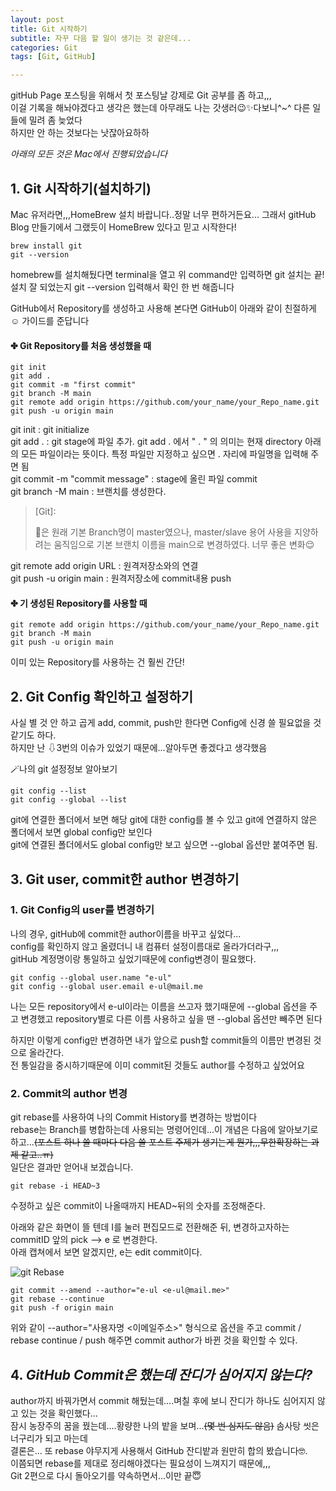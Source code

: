 ```yaml
---
layout: post
title: Git 시작하기
subtitle: 자꾸 다음 할 일이 생기는 것 같은데...
categories: Git
tags: [Git, GitHub]

---
```



gitHub Page 포스팅을 위해서 첫 포스팅날 강제로 Git 공부를 좀 하고,,,  
이걸 기록을 해놔야겠다고 생각은 했는데 아무래도 나는 갓생러😉✨다보니^~^ 다른 일들에 밀려 좀 늦었다  
하지만 안 하는 것보다는 낫잖아요하하

_아래의 모든 것은 Mac에서 진행되었습니다_

## 1. Git 시작하기(설치하기)
Mac 유저라면,,,HomeBrew 설치 바랍니다..정말 너무 편하거든요... 그래서 gitHub Blog 만들기에서 그랬듯이 HomeBrew 있다고 믿고 시작한다!

```
brew install git
git --version
```
homebrew를 설치해뒀다면 terminal을 열고 위 command만 입력하면 git 설치는 끝!
설치 잘 되었는지 git --version 입력해서 확인 한 번 해줍니다

GitHub에서 Repository를 생성하고 사용해 본다면 GitHub이 아래와 같이 친절하게☺️ 가이드를 준답니다
    
#### ✤ Git Repository를 처음 생성했을 때
```
git init
git add .
git commit -m "first commit"
git branch -M main
git remote add origin https://github.com/your_name/your_Repo_name.git
git push -u origin main
```

git init : git initialize  
git add . : git stage에 파일 추가. git add . 에서 " . " 의 의미는 현재 directory 아래의 모든 파일이라는 뜻이다. 특정 파일만 지정하고 싶으면 . 자리에 파일명을 입력해 주면 됨  
git commit -m "commit message" : stage에 올린 파일 commit  
git branch -M main : 브랜치를 생성한다.  
    
> [Git]: 
>
> 은 원래 기본 Branch명이 master였으나, master/slave 용어 사용을 지양하려는 움직임으로 기본 브랜치 이름을 main으로 변경하였다. 너무 좋은 변화😌    

git remote add origin URL : 원격저장소와의 연결  
git push -u origin main : 원격저장소에 commit내용 push
    
#### ✤ 기 생성된 Repository를 사용할 때
```
git remote add origin https://github.com/your_name/your_Repo_name.git
git branch -M main
git push -u origin main
```
이미 있는 Repository를 사용하는 건 훨씬 간단!
    
## 2. Git Config 확인하고 설정하기  
사실 별 것 안 하고 곱게 add, commit, push만 한다면 Config에 신경 쓸 필요없을 것 같기도 하다.  
하지만 난 ⇩3번의 이슈가 있었기 때문에...알아두면 좋겠다고 생각했음

🪄나의 git 설정정보 알아보기
```
git config --list
git config --global --list
```
git에 연결한 폴더에서 보면 해당 git에 대한 config를 볼 수 있고 git에 연결하지 않은 폴더에서 보면 global config만 보인다  
git에 연결된 폴더에서도 global config만 보고  싶으면 --global 옵션만 붙여주면 됨.

## 3. Git user, commit한 author 변경하기
### 1. Git Config의 user를 변경하기
나의 경우, gitHub에 commit한 author이름을 바꾸고 싶었다...  
config를 확인하지 않고 올렸더니 내 컴퓨터 설정이름대로 올라가더라구,,,  
gitHub 계정명이랑 통일하고 싶었기때문에 config변경이 필요했다.
    
```
git config --global user.name "e-ul"
git config --global user.email e-ul@mail.me
```

나는 모든 repository에서 e-ul이라는 이름을 쓰고자 했기때문에 --global 옵션을 주고 변경했고   repository별로 다른 이름 사용하고 싶을 땐 --global 옵션만 빼주면 된다
    
하지만 이렇게 config만 변경하면 내가 앞으로 push할 commit들의 이름만 변경된 것으로 올라간다.  
전 통일감을 중시하기때문에 이미 commit된 것들도 author를 수정하고 싶었어요

### 2. Commit의 author 변경  
git rebase를 사용하여 나의 Commit History를 변경하는 방법이다  
rebase는 Branch를 병합하는데 사용되는 명령어인데...이 개념은 다음에 알아보기로 하고...~~(포스트 하나 쓸 때마다 다음 쓸 포스트 주제가 생기는게 뭔가,,,무한확장하는 과제 같고..ㅠ)~~  
일단은 결과만 얻어내 보겠습니다.

```
git rebase -i HEAD~3
```
수정하고 싶은 commit이 나올때까지 HEAD~뒤의 숫자를 조정해준다.
       
아래와 같은 화면이 뜰 텐데 I를 눌러 편집모드로 전환해준 뒤, 변경하고자하는 commitID 앞의 pick --> e 로 변경한다.  
아래 캡쳐에서 보면 알겠지만, e는 edit commit이다.
       
![git Rebase](https://user-images.githubusercontent.com/98747932/155332482-8ef33b45-8027-4ff3-ae65-1c424c10669e.png)

```
git commit --amend --author="e-ul <e-ul@mail.me>"
git rebase --continue
git push -f origin main
```
위와 같이 --author="사용자명 <이메일주소>" 형식으로 옵션을 주고 commit / rebase continue / push 해주면 commit author가 바뀐 것을 확인할 수 있다.
    
## 4. _GitHub Commit은 했는데 잔디가 심어지지 않는다?_  
   author까지 바꿔가면서 commit 해뒀는데....며칠 후에 보니 잔디가 하나도 심어지지 않고 있는 것을 확인했다...  
   잠시 농장주의 꿈을 꿨는데....황량한 나의 밭을 보며...~~(몇 번 심지도 않음)~~ 솜사탕 씻은 너구리가 되고 마는데  
   결론은... 또 rebase 야무지게 사용해서 GitHub 잔디밭과 원만히 합의 봤습니다🤓.  
   이쯤되면 rebase를 제대로 정리해야겠다는 필요성이 느껴지기 때문에,,,  
   Git 2편으로 다시 돌아오기를 약속하면서...이만 끝😇